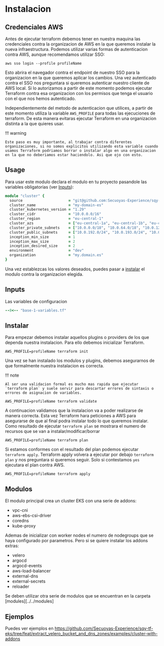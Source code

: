 # Instalacion

## Credenciales AWS

Antes de ejecutar terraform debemos tener en nuestra maquina las credenciales contra la organizacion de AWS en la que queremos instalar la nueva infraestructura. Podemos utilizar varias formas de autenticacion contra AWS, aunque recomendamos utilizar SSO:

```shell
aws sso login --profile profileName
```

Esto abrira el navegador contra el endpoint de nuestro SSO para la organizacion en la que queremos aplicar los cambios. Una vez autenticado contra el SSO nos preguntara si queremos autenticar nuestro cliente de AWS local. Si lo autorizamos a partir de este momento podemos ejecutar Terraform contra esa organizacion con los permisos que tenga el usuario con el que nos hemos autenticado.

Independientemente del metodo de autenticacion que utilices, a partir de este momento utiliza la variable `AWS_PROFILE` para todas las ejecuciones de terraform. De esta manera evitaras ejecutar Terraform en una organizacion distinta a la que quieres usar.

!!! warning

    Este paso es muy importante, al trabajar contra diferentes organizaciones, si no somos explicitos utilizando esta variable cuando usamos Terraform podriamos borrar o instalar algo en una organizacion en la que no deberiamos estar haciendolo. Asi que ojo con esto.

## Usage

Para usar este modulo declara el modulo en tu proyecto pasandole las variables obligatorias (ver [Inputs](#inputs)):

```ruby
module "cluster" {
  source                     = "git@github.com:Secuoyas-Experience/sqy-tf-eks.git?ref=v1.8.0"
  cluster_name               = "my-domain-es"
  cluster_kubernetes_version = "1.29"
  cluster_cidr               = "10.0.0.0/16"
  cluster_region             = "eu-central-1"
  cluster_azs                = ["eu-central-1a", "eu-central-1b", "eu-central-1c"]
  cluster_private_subnets    = ["10.0.0.0/18", "10.0.64.0/18", "10.0.128.0/24"]
  cluster_public_subnets     = ["10.0.192.0/24", "10.0.193.0/24", "10.0.194.0/24"]
  inception_min_size         = 1
  inception_max_size         = 2
  inception_desired_size     = 2
  environment                = "dev"
  organization               = "my.domain.es"
}
```

Una vez establezcas los valores deseados, puedes pasar a [instalar](#instalacion) el modulo contra la organizacion elegida.

## Inputs

Las variables de configuracion

```ruby
--8<-- "base-1-variables.tf"
```

## Instalar

Para empezar debemos instalar aquellos plugins o providers de los que dependa nuestra instalacion. Para ello debemos inicializar Terraform.

```shell
AWS_PROFILE=profileName terraform init
```

Una vez se han instalado los modulos y plugins, debemos asegurarnos de que formalmente nuestra instalacion es correcta.

!!! note

    Al ser una validacion formal es mucho mas rapida que ejecutar `terraform plan` y suele servir para descartar errores de sintaxis o errores de asignacion de variables.

```shell
AWS_PROFILE=profileName terraform validate
```

A continuacion validamos que la instalacion va a poder realizarse de manera correcta. Esta vez Terraform hara peticiones a AWS para asegurarse de que al final podra instalar todo lo que queremos instalar. Como resultado de ejecutar `terraform plan` se mostrara el numero de recursos que se van a instalar/modificar/borrar

```shell
AWS_PROFILE=profileName terraform plan
```

Si estamos conformes con el resultado del plan podemos ejecutar `terraform apply`. Terraform apply volvera a ejecutar por debajo `terraform plan` y nos preguntara si queremos seguir. Solo si contestamos `yes` ejecutara el plan contra AWS.

```shell
AWS_PROFILE=profileName terraform apply
```

## Modulos

El modulo principal crea un cluster EKS con una serie de addons:

- vpc-cni
- aws-ebs-csi-driver
- coredns
- kube-proxy

Ademas de inicializar con worker nodes el numero de nodegroups que se haya configurado por parametros. Pero si se quiere instalar los addons extras:

- velero
- argocd
- argocd-events
- aws-load-balancer
- external-dns
- external-secrets
- reloader

Se deben utilizar otra serie de modulos que se encuentran en la carpeta [modules][../../modules]

## Ejemplos

Puedes ver ejemplos en https://github.com/Secuoyas-Experience/sqy-tf-eks/tree/feat/extract_velero_bucket_and_dns_zones/examples/cluster-with-addons